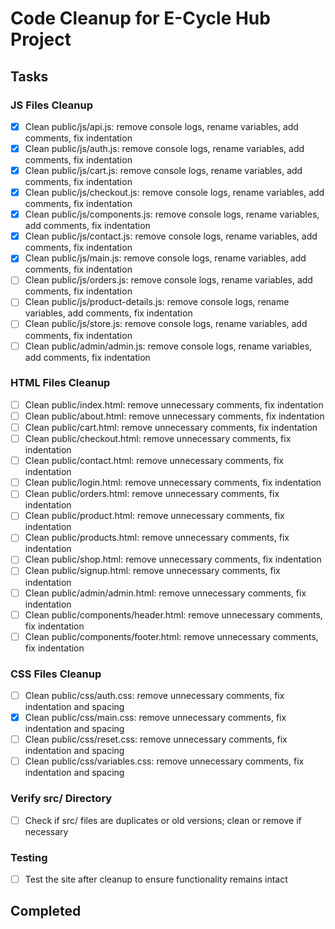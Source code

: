 # Code Cleanup for E-Cycle Hub Project

## Tasks

### JS Files Cleanup

- [x] Clean public/js/api.js: remove console logs, rename variables, add comments, fix indentation
- [x] Clean public/js/auth.js: remove console logs, rename variables, add comments, fix indentation
- [x] Clean public/js/cart.js: remove console logs, rename variables, add comments, fix indentation
- [x] Clean public/js/checkout.js: remove console logs, rename variables, add comments, fix indentation
- [x] Clean public/js/components.js: remove console logs, rename variables, add comments, fix indentation
- [x] Clean public/js/contact.js: remove console logs, rename variables, add comments, fix indentation
- [x] Clean public/js/main.js: remove console logs, rename variables, add comments, fix indentation
- [ ] Clean public/js/orders.js: remove console logs, rename variables, add comments, fix indentation
- [ ] Clean public/js/product-details.js: remove console logs, rename variables, add comments, fix indentation
- [ ] Clean public/js/store.js: remove console logs, rename variables, add comments, fix indentation
- [ ] Clean public/admin/admin.js: remove console logs, rename variables, add comments, fix indentation

### HTML Files Cleanup

- [ ] Clean public/index.html: remove unnecessary comments, fix indentation
- [ ] Clean public/about.html: remove unnecessary comments, fix indentation
- [ ] Clean public/cart.html: remove unnecessary comments, fix indentation
- [ ] Clean public/checkout.html: remove unnecessary comments, fix indentation
- [ ] Clean public/contact.html: remove unnecessary comments, fix indentation
- [ ] Clean public/login.html: remove unnecessary comments, fix indentation
- [ ] Clean public/orders.html: remove unnecessary comments, fix indentation
- [ ] Clean public/product.html: remove unnecessary comments, fix indentation
- [ ] Clean public/products.html: remove unnecessary comments, fix indentation
- [ ] Clean public/shop.html: remove unnecessary comments, fix indentation
- [ ] Clean public/signup.html: remove unnecessary comments, fix indentation
- [ ] Clean public/admin/admin.html: remove unnecessary comments, fix indentation
- [ ] Clean public/components/header.html: remove unnecessary comments, fix indentation
- [ ] Clean public/components/footer.html: remove unnecessary comments, fix indentation

### CSS Files Cleanup

- [ ] Clean public/css/auth.css: remove unnecessary comments, fix indentation and spacing
- [x] Clean public/css/main.css: remove unnecessary comments, fix indentation and spacing
- [ ] Clean public/css/reset.css: remove unnecessary comments, fix indentation and spacing
- [ ] Clean public/css/variables.css: remove unnecessary comments, fix indentation and spacing

### Verify src/ Directory

- [ ] Check if src/ files are duplicates or old versions; clean or remove if necessary

### Testing

- [ ] Test the site after cleanup to ensure functionality remains intact

## Completed
